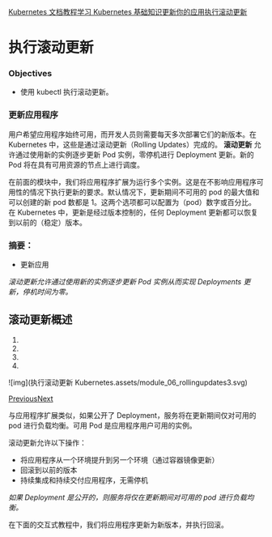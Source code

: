 [Kubernetes 文档](https://kubernetes.io/zh/docs/)[教程](https://kubernetes.io/zh/docs/tutorials/)[学习 Kubernetes 基础知识](https://kubernetes.io/zh/docs/tutorials/kubernetes-basics/)[更新你的应用](https://kubernetes.io/zh/docs/tutorials/kubernetes-basics/update/)[执行滚动更新](https://kubernetes.io/zh/docs/tutorials/kubernetes-basics/update/update-intro/)

# 执行滚动更新

### Objectives

- 使用 kubectl 执行滚动更新。

### 更新应用程序

用户希望应用程序始终可用，而开发人员则需要每天多次部署它们的新版本。在 Kubernetes 中，这些是通过滚动更新（Rolling Updates）完成的。 **滚动更新** 允许通过使用新的实例逐步更新 Pod 实例，零停机进行 Deployment 更新。新的 Pod 将在具有可用资源的节点上进行调度。

在前面的模块中，我们将应用程序扩展为运行多个实例。这是在不影响应用程序可用性的情况下执行更新的要求。默认情况下，更新期间不可用的 pod 的最大值和可以创建的新 pod 数都是 1。这两个选项都可以配置为（pod）数字或百分比。 在 Kubernetes 中，更新是经过版本控制的，任何 Deployment 更新都可以恢复到以前的（稳定）版本。

### 摘要：

- 更新应用

*滚动更新允许通过使用新的实例逐步更新 Pod 实例从而实现 Deployments 更新，停机时间为零。*



## 滚动更新概述

1. 
2. 
3. 
4. 

![img](执行滚动更新  Kubernetes.assets/module_06_rollingupdates3.svg)

[Previous](https://kubernetes.io/zh/docs/tutorials/kubernetes-basics/update/update-intro/#myCarousel)[Next](https://kubernetes.io/zh/docs/tutorials/kubernetes-basics/update/update-intro/#myCarousel)



与应用程序扩展类似，如果公开了 Deployment，服务将在更新期间仅对可用的 pod 进行负载均衡。可用 Pod 是应用程序用户可用的实例。

滚动更新允许以下操作：

- 将应用程序从一个环境提升到另一个环境（通过容器镜像更新）
- 回滚到以前的版本
- 持续集成和持续交付应用程序，无需停机

*如果 Deployment 是公开的，则服务将仅在更新期间对可用的 pod 进行负载均衡。*



在下面的交互式教程中，我们将应用程序更新为新版本，并执行回滚。